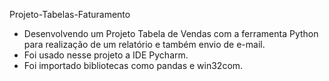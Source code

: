 Projeto-Tabelas-Faturamento
- Desenvolvendo um Projeto Tabela de Vendas com a ferramenta Python para realização de um relatório e também envio de e-mail.
- Foi usado nesse projeto a IDE Pycharm.
- Foi importado bibliotecas como pandas e win32com.

